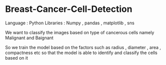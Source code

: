 # Breast-Cancer-Cell-Detection
Language : Python
Libraries : Numpy , pandas , matplotlib , sns

We want to classify the images based on type of cancerous cells namely Malignant and Baignant 

So we train the model based on the factors such as radius , diameter , area , compactness etc so that the model is able to identify and classify the cells based on it 
